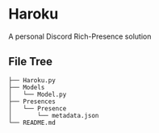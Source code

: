 # Haroku

A personal Discord Rich-Presence solution

## File Tree

```
├── Haroku.py
├── Models
│   └── Model.py
├── Presences
│   └── Presence
│       └── metadata.json
└── README.md
```
